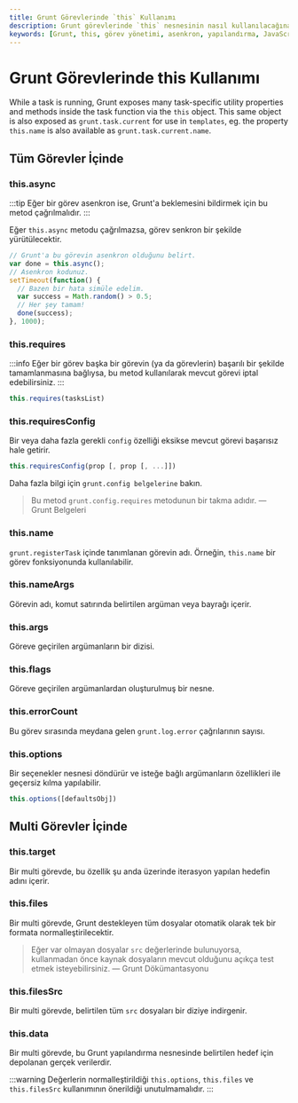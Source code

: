 ```yaml
---
title: Grunt Görevlerinde `this` Kullanımı
description: Grunt görevlerinde `this` nesnesinin nasıl kullanılacağına dair detaylı bilgiler. Asenkron görevlerden, gerekli yapılandırmalara kadar birçok önemli metod açıklanmaktadır.
keywords: [Grunt, this, görev yönetimi, asenkron, yapılandırma, JavaScript]
---
```


# Grunt Görevlerinde this Kullanımı

While a task is running, Grunt exposes many task-specific utility properties and methods inside the task function via the `this` object. This same object is also exposed as `grunt.task.current` for use in `templates`, eg. the property `this.name` is also available as `grunt.task.current.name`.

## Tüm Görevler İçinde

### this.async
:::tip
Eğer bir görev asenkron ise, Grunt'a beklemesini bildirmek için bu metod çağrılmalıdır.
:::

Eğer `this.async` metodu çağrılmazsa, görev senkron bir şekilde yürütülecektir.

```js
// Grunt'a bu görevin asenkron olduğunu belirt.
var done = this.async();
// Asenkron kodunuz.
setTimeout(function() {
  // Bazen bir hata simüle edelim.
  var success = Math.random() > 0.5;
  // Her şey tamam!
  done(success);
}, 1000);
```

### this.requires
:::info
Eğer bir görev başka bir görevin (ya da görevlerin) başarılı bir şekilde tamamlanmasına bağlıysa, bu metod kullanılarak mevcut görevi iptal edebilirsiniz.
:::

```js
this.requires(tasksList)
```

### this.requiresConfig
Bir veya daha fazla gerekli `config` özelliği eksikse mevcut görevi başarısız hale getirir.

```js
this.requiresConfig(prop [, prop [, ...]])
```

Daha fazla bilgi için `grunt.config belgelerine` bakın.

> Bu metod `grunt.config.requires` metodunun bir takma adıdır. — Grunt Belgeleri

### this.name
`grunt.registerTask` içinde tanımlanan görevin adı. Örneğin, `this.name` bir görev fonksiyonunda kullanılabilir.

### this.nameArgs
Görevin adı, komut satırında belirtilen argüman veya bayrağı içerir.

### this.args
Göreve geçirilen argümanların bir dizisi.

### this.flags
Göreve geçirilen argümanlardan oluşturulmuş bir nesne.

### this.errorCount
Bu görev sırasında meydana gelen `grunt.log.error` çağrılarının sayısı.

### this.options
Bir seçenekler nesnesi döndürür ve isteğe bağlı argümanların özellikleri ile geçersiz kılma yapılabilir.

```js
this.options([defaultsObj])
```

## Multi Görevler İçinde

### this.target
Bir multi görevde, bu özellik şu anda üzerinde iterasyon yapılan hedefin adını içerir. 

### this.files
Bir multi görevde, Grunt destekleyen tüm dosyalar otomatik olarak tek bir formata normalleştirilecektir.

> Eğer var olmayan dosyalar `src` değerlerinde bulunuyorsa, kullanmadan önce kaynak dosyaların mevcut olduğunu açıkça test etmek isteyebilirsiniz. — Grunt Dökümantasyonu

### this.filesSrc
Bir multi görevde, belirtilen tüm `src` dosyaları bir diziye indirgenir.

### this.data
Bir multi görevde, bu Grunt yapılandırma nesnesinde belirtilen hedef için depolanan gerçek verilerdir.

:::warning
Değerlerin normalleştirildiği `this.options`, `this.files` ve `this.filesSrc` kullanımının önerildiği unutulmamalıdır.
:::